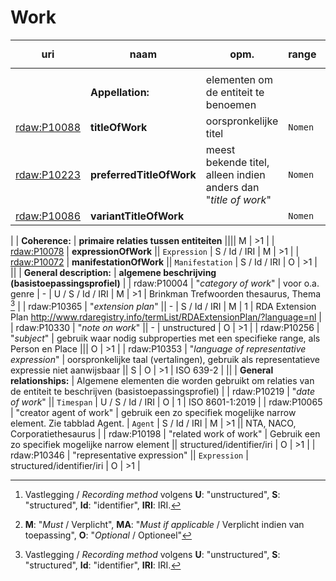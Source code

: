 # Work



| uri | naam | opm. | range | vastlegging [^1] | verpl.? [^2] | max. | waarde |
| --- | --- | --- | --- | --- | --- | --- | --- |
||||||||| 
|| **Appellation:** | elementen om de entiteit te benoemen ||| M | >1 ||
| [rdaw:P10088](http://rdaregistry.info/Elements/w/P10088) | 	**titleOfWork** | oorspronkelijke titel | `Nomen` | U | M | 1 |
| [rdaw:P10223](http://rdaregistry.info/Elements/w/P10223)	 | 	**preferredTitleOfWork** | meest bekende titel, alleen indien anders dan "*title of work*" | `Nomen` | U | MA | 1 |
| [rdaw:P10086](http://rdaregistry.info/Elements/w/P10086) | **variantTitleOfWork** || `Nomen` | U| MA | >1 | 
|
| **Coherence:** | **primaire relaties tussen entiteiten** |||| M | >1 |
| [rdaw:P10078](http://rdaregistry.info/Elements/w/P10078) | 	**expressionOfWork**	|| `Expression` |  S / Id / IRI | M | >1 |
| [rdaw:P10072](http://rdaregistry.info/Elements/w/P10072) | **manifestationOfWork** || `Manifestation` | S / Id / IRI | O | >1 |
||
| **General description:**	| **algemene beschrijving (basistoepassingsprofiel)** |
| rdaw:P10004 | "*category of work*"	| voor o.a. genre | - | U / S / Id / IRI | M | >1 | Brinkman Trefwoorden thesaurus, Thema [^1] |
| rdaw:P10365	| "*extension plan*" || - | S / Id / IRI | M | 1 | RDA Extension Plan http://www.rdaregistry.info/termList/RDAExtensionPlan/?language=nl | 
| rdaw:P10330	 | 	"*note on work*"	|| 	- | unstructured | O | >1 |
| rdaw:P10256	 | "*subject*"	 | 	gebruik waar nodig subproperties met een specifieke range, als Person en Place ||| O	| >1 | 
| rdaw:P10353	 | 	"*language of representative expression*" | oorspronkelijke taal (vertalingen), gebruik als representatieve expressie niet aanwijsbaar || S | O | >1 | ISO 639-2 |
||
| **General relationships:** | 	Algemene elementen die worden gebruikt om relaties van de entiteit te beschrijven (basistoepassingsprofiel) |
| rdaw:P10219	 | 	"*date of work*" || `Timespan` |  U / S / Id / IRI | O | 1 | ISO 8601-1:2019 | 
| rdaw:P10065	 | 	"creator agent of work"	 | gebruik een zo specifiek mogelijke narrow element. Zie tabblad Agent. | `Agent` | S / Id / IRI | M | >1 || NTA, NACO, Corporatiethesaurus | 
| rdaw:P10198	 | 	"related work of work"	| Gebruik een zo specifiek mogelijke narrow element || structured/identifier/iri	 | O | >1 |
| rdaw:P10346	 | 	"representative expression" || `Expression` | structured/identifier/iri | O | >1 | 


[^1]: Vastlegging / *Recording method* volgens **U**: "unstructured", **S**: "structured", **Id**: "identifier", **IRI**: IRI.
[^2]: **M**: "*Must* / Verplicht", **MA**: "*Must if applicable* / Verplicht indien van toepassing", **O**: "*Optional* / Optioneel" 
[^3]: [Thema](https://ns.editeur.org/thema/nl)